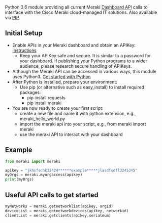 Python 3.6 module providing all current Meraki [Dashboard API](https://dashboard.meraki.com/api_docs) calls to interface with the Cisco Meraki cloud-managed IT solutions.
Also available via [PIP](https://pypi.python.org/pypi/meraki/).


## Initial Setup
* Enable APIs in your Meraki dashboard and obtain an APIKey: [Instructions](https://documentation.meraki.com/zGeneral_Administration/Other_Topics/The_Cisco_Meraki_Dashboard_API) 
  * Keep your APIKey safe and secure.  It is similar to a password for your dashboard.  If publishing your Python programs to a wider audience, please research secure handling of APIKeys.
* Although the Meraki API can be accessed in various ways, this module uses Python3.  [Get started with Python](https://wiki.python.org/moin/BeginnersGuide/NonProgrammers)
* After Python is installed, prepare your environment:
  * Use pip (or alternative such as easy_install) to install required packages:
    * pip install requests
    * pip install meraki
* You are now ready to create your first script:
  * create a new file and name it with python extension, e.g., meraki_hello_world.py
  * import the meraki api into your script, e.g.,  from meraki import meraki
  * use the meraki API to interact with your dashboard
  
## Example

```python
from meraki import meraki

apikey = "jkhsfsdhk32424******example*****jlasdfsdfl3245345"
myOrgs = meraki.myorgaccess(apikey)
print(myOrgs)
```

## Useful API calls to get started

```python
myNetworks = meraki.getnetworklist(apikey, orgid)
deviceList = meraki.getnetworkdevices(apikey, networkid)
clientList = meraki.getclients(apikey,serialnum)
```
